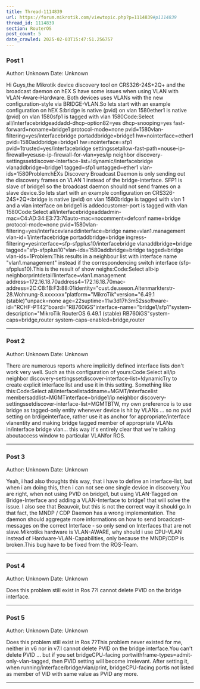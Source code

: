 ```yaml
---
title: Thread-1114839
url: https://forum.mikrotik.com/viewtopic.php?p=1114839#p1114839
thread_id: 1114839
section: RouterOS
post_count: 5
date_crawled: 2025-02-03T15:47:51.256757
---
```


### Post 1
Author: Unknown
Date: Unknown

Hi Guys,the Mikrotik device discovery tool on CRS326-24S+2Q+ and the broadcast daemon on hEX S have some issues when using VLAN with VLAN-Aware-Hardware. Both devices uses VLANs with the new configuration-style via BRIDGE-VLAN.So lets start with an example configuration on hEX S:bridge is native (pvid) on vlan 1580ether1 is native (pvid) on vlan 1580sfp1 is tagged with vlan 1580Code:Select all/interfacebridgeaddadd-dhcp-option82=yes dhcp-snooping=yes fast-forward=noname=bridge1 protocol-mode=none pvid=1580vlan-filtering=yes/interfacebridge portaddbridge=bridge1 hw=nointerface=ether1 pvid=1580addbridge=bridge1 hw=nointerface=sfp1 pvid=1trusted=yes/interfacebridge settingssetallow-fast-path=nouse-ip-firewall=yesuse-ip-firewall-for-vlan=yes/ip neighbor discovery-settingssetdiscover-interface-list=!dynamic/interfacebridge vlanaddbridge=bridge1 tagged=sfp1 untagged=ether1 vlan-ids=1580Problem:hEXs Discovery Broadcast Daemon is only sending out the discovery frames on VLAN 1 instead of the bridge-interface. SFP1 is slave of bridge1 so the broadcast daemon should not send frames on a slave device.So lets start with an example configuration on CRS326-24S+2Q+:bridge is native (pvid) on vlan 1580bridge is tagged with vlan 1 and a vlan interface on bridge1 is addedcustomer-port is tagged with vlan 1580Code:Select all/interfacebridgeaddadmin-mac=C4:AD:34:E3:73:70auto-mac=nocomment=defconf name=bridge protocol-mode=none pvid=1580vlan-filtering=yes/interfacevlanaddinterface=bridge name=vlan1.management vlan-id=1/interfacebridge portaddbridge=bridge ingress-filtering=yesinterface=sfp-sfpplus10/interfacebridge vlanaddbridge=bridge tagged="sfp-sfpplus10"vlan-ids=1580addbridge=bridge tagged=bridge vlan-ids=1Problem:This results in a neighbour list with interface name "vlan1.management" instead if the correspondencing switch interface (sfp-sfpplus10).This is the result of show neighs:Code:Select all>ip neighborprintdetail1interface=vlan1.management address=172.16.18.70address4=172.16.18.70mac-address=2C:C8:1B:F3:88:01identity="cust.de.seeon.Altenmarkterstr-28.Wohnung-8.xxxxxxx"platform="MikroTik"version="6.49.1 (stable)"unpack=none age=22suptime=11w3d17h3m52ssoftware-id="RCHF-PT42"board="RB760iGS"interface-name="bridge1/sfp1"system-description="MikroTik RouterOS 6.49.1 (stable) RB760iGS"system-caps=bridge,router system-caps-enabled=bridge,router

---
### Post 2
Author: Unknown
Date: Unknown

There are numerous reports where implicitly defined interface lists don't work very well. Such as this configuration of yours:Code:Select all/ip neighbor discovery-settingssetdiscover-interface-list=!dynamicTry to create explicit interface list and use it in this setting. Something like this:Code:Select all/interfacelistaddname=MGMT/interfacelist membersaddlist=MGMTinterface=bridge1/ip neighbor discovery-settingssetdiscover-interface-list=MGMTBTW, my own preference is to use bridge as tagged-only entity whenever device is hit by VLANs ... so no pvid setting on brdigeinterface, rather use it as anchor for appropriate/interface vlanentity and making bridge tagged member of appropriate VLANs in/interface bridge vlan... this way it's entirely clear that we're talking aboutaccess window to particular VLANfor ROS.

---
### Post 3
Author: Unknown
Date: Unknown

Yeah, i had also thoughts this way, that i have to define an interface-list, but when i am doing this, then i can not see one single device in discovery.You are right, when not using PVID on bridge1, but using VLAN-Tagged on Bridge-Interface and adding a VLAN-Interface to bridge1 that will solve the issue. I also see that Beauvoir, but this is not the correct way it should go.In that fact, the MNDP / CDP Daemon has a wrong implementation. The daemon should aggregate more informations on how to send broadcast-messages on the correct Interface - so only send on Interfaces that are not slave.Mikrotiks hardware is VLAN-AWARE, why should i use CPU-VLAN instead of Hardware-VLAN-Capabilities, only because the MNDP/CDP is broken.This bug have to be fixed from the ROS-Team.

---
### Post 4
Author: Unknown
Date: Unknown

Does this problem still exist in Ros 7?I cannot delete PVID on the bridge interface.

---
### Post 5
Author: Unknown
Date: Unknown

Does this problem still exist in Ros 7?This problem never existed for me, neither in v6 nor in v7.I cannot delete PVID on the bridge interface.You can't delete PVID ... but if you set bridgeCPU-facing portwithframe-types=admit-only-vlan-tagged, then PVID setting will become irrelevant. After setting it, when running/interface/bridge/vlan/print, bridgeCPU-facing portis not listed as member of VID with same value as PVID any more.

---
